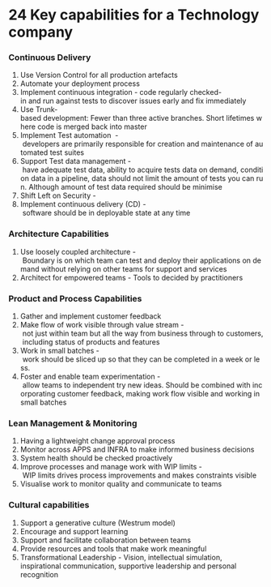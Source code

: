 # 24 Key capabilities for a Technology company

### Continuous Delivery
1. Use Version Control for all production artefacts
2. Automate your deployment process
3. Implement continuous integration - code regularly checked-in and run against tests to discover issues early and fix immediately
4. Use Trunk-based development: Fewer than three active branches. Short lifetimes where code is merged back into master
5. Implement Test automation  - developers are primarily responsible for creation and maintenance of automated test suites
6. Support Test data management - have adequate test data, ability to acquire tests data on demand, condition data in a pipeline, data should not limit the amount of tests you can run. Although amount of test data required should be minimise
7. Shift Left on Security - 
8. Implement continuous delivery (CD) - software should be in deployable state at any time

### Architecture Capabilities
1. Use loosely coupled architecture - Boundary is on which team can test and deploy their applications on demand without relying on other teams for support and services
2. Architect for empowered teams - Tools to decided by practitioners

### Product and Process Capabilities
1. Gather and implement customer feedback
2. Make flow of work visible through value stream - not just within team but all the way from business through to customers, including status of products and features
3. Work in small batches - work should be sliced up so that they can be completed in a week or less. 
4. Foster and enable team experimentation - allow teams to independent try new ideas. Should be combined with incorporating customer feedback, making work flow visible and working in small batches

### Lean Management & Monitoring
1. Having a lightweight change approval process
2. Monitor across APPS and INFRA to make informed business decisions
3. System health should be checked proactively
4. Improve processes and manage work with WIP limits - WIP limits drives process improvements and makes constraints visible
5. Visualise work to monitor quality and communicate to teams

### Cultural capabilities
1. Support a generative culture  (Westrum model)
2. Encourage and support learning
3. Support and facilitate collaboration between teams
4. Provide resources and tools that make work meaningful
5. Transformational Leadership - Vision, intellectual simulation, inspirational communication, supportive leadership and personal recognition
